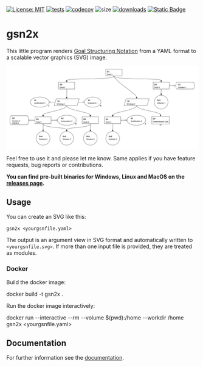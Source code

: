 [![License: MIT](https://img.shields.io/github/license/jonasthewolf/gsn2x?style=for-the-badge)](https://opensource.org/licenses/MIT)
[![tests](https://img.shields.io/github/actions/workflow/status/jonasthewolf/gsn2x/rust.yml?branch=main&label=tests&style=for-the-badge)](https://github.com/jonasthewolf/gsn2x/actions/workflows/rust.yml)
[![codecov](https://img.shields.io/codecov/c/github/jonasthewolf/gsn2x/main?token=YQKUQQOYS3&style=for-the-badge)](https://codecov.io/gh/jonasthewolf/gsn2x)
![size](https://img.shields.io/github/languages/code-size/jonasthewolf/gsn2x?style=for-the-badge)
[![downloads](https://img.shields.io/github/downloads/jonasthewolf/gsn2x/total?style=for-the-badge&color=blue)](https://github.com/jonasthewolf/gsn2x/releases)
[![Static Badge](https://img.shields.io/badge/documentation-blue?style=for-the-badge)](https://jonasthewolf.github.io/gsn2x)


# gsn2x

This little program renders [Goal Structuring Notation](https://scsc.uk/gsn) from a YAML format to a scalable vector graphics (SVG) image.

<picture>
  <source media="(prefers-color-scheme: dark)" srcset="examples/example.gsn_dark.svg">
  <source media="(prefers-color-scheme: light)" srcset="examples/example.gsn.svg">
  <img alt="Example" src="examples/example.gsn.svg">
</picture>

Feel free to use it and please let me know. Same applies if you have feature requests, bug reports or contributions.
    
**You can find pre-built binaries for Windows, Linux and MacOS on the [releases page](https://github.com/jonasthewolf/gsn2x/releases).**


## Usage

You can create an SVG like this:

    gsn2x <yourgsnfile.yaml> 

The output is an argument view in SVG format and automatically written to `<yourgsnfile.svg>`. If more than one input file is provided, they are treated as modules.

### Docker

Build the docker image:

  docker build -t gsn2x .

Run the docker image interactively:

docker run --interactive --rm --volume $(pwd):/home --workdir /home gsn2x <yourgsnfile.yaml>

## Documentation

For further information see the [documentation](https://jonasthewolf.github.io/gsn2x).
